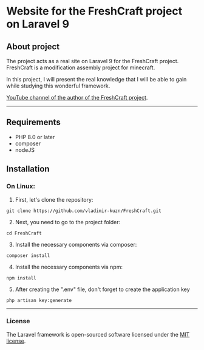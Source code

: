 # Website for the FreshCraft project on Laravel 9
## About project

The project acts as a real site on Laravel 9 for the FreshCraft project. FreshCraft is a modification assembly project for minecraft. 

In this project, I will present the real knowledge that I will be able to gain while studying this wonderful framework.

[YouTube channel of the author of the FreshCraft project](https://www.youtube.com/channel/UCvbAKuWO0fOGxQ1mCBFAhzg).

---

## Requirements

- PHP 8.0 or later
- composer
- nodeJS

## Installation

### On Linux:
1. First, let's clone the repository:

` git clone https://github.com/vladimir-kuzn/FreshCraft.git `

2. Next, you need to go to the project folder:

` cd FreshCraft `

3. Install the necessary components via composer:

` composer install `

4. Install the necessary components via npm:

` npm install `

5. After creating the ".env" file, don't forget to create the application key

` php artisan key:generate `

---

### License

The Laravel framework is open-sourced software licensed under the [MIT license](https://opensource.org/licenses/MIT).
